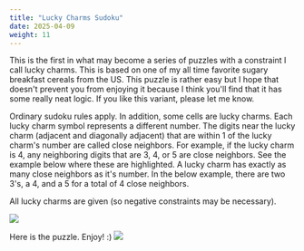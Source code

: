 ```yaml
---
title: "Lucky Charms Sudoku"
date: 2025-04-09
weight: 11
---
```


<p>This is the first in what may become a series of puzzles with a constraint I call lucky charms. This is based on one of my all time favorite sugary breakfast cereals from the US. This puzzle is rather easy but I hope that doesn't prevent you from enjoying it because I think you'll find that it has some really neat logic. If you like this variant, please let me know. </p>
<p>Ordinary sudoku rules apply. In addition, some cells are lucky charms. Each lucky charm symbol represents a different number. The digits near the lucky charm (adjacent and diagonally adjacent) that are within 1 of the lucky charm's number are called close neighbors. For example, if the lucky charm is 4, any neighboring digits that are 3, 4, or 5 are close neighbors. See the example below where these are highlighted. A lucky charm has exactly as many close neighbors as it's number. In the below example, there are two 3's, a 4, and a 5 for a total of 4 close neighbors.

All lucky charms are given (so negative constraints may be necessary).

<img src="/Dateien/bild.php?data=8b8fd452-7364-30303033594e2d31"/>
</p>
<p>Here is the puzzle. Enjoy! :)
<img src="/Dateien/bild.php?data=b8c7b090-7365-30303033594e2d32"/>
</p>